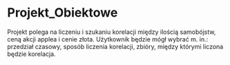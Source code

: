 # Projekt_Obiektowe
Projekt polega na liczeniu i szukaniu korelacji między ilością samobójstw, ceną akcji applea i cenie złota. Użytkownik będzie mógł wybrać m. in.: przedział czasowy, sposób liczenia korelacji, zbióry, między którymi liczona będzie korelacja.
